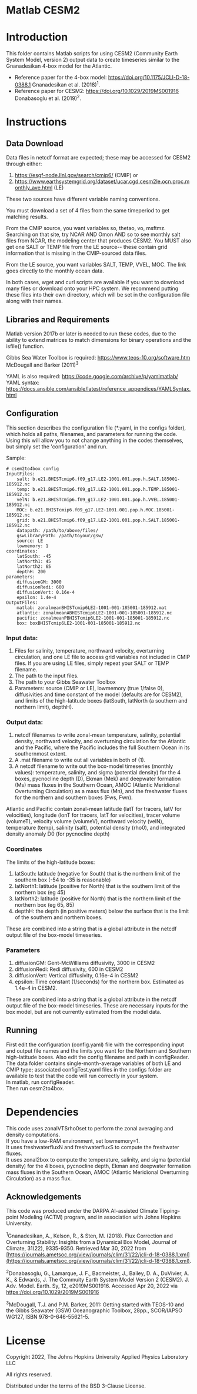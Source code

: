 # Matlab CESM2 

# Introduction
This folder contains Matlab scripts for using CESM2 (Community Earth System Model, version 2) output data to create timeseries similar to the Gnanadesikan 4-box model for the Atlantic.
- Reference paper for the 4-box model: https://doi.org/10.1175/JCLI-D-18-0388.1 Gnanadesikan et al. (2018)<sup>1</sup>.
- Reference paper for CESM2: https://doi.org/10.1029/2019MS001916 Donabasoglu et al. (2019)<sup>2</sup>.


# Instructions 

## Data Download 
Data files in netcdf format are expected; these may be accessed for CESM2 through 
either: 
1. https://esgf-node.llnl.gov/search/cmip6/ (CMIP) or 
2. https://www.earthsystemgrid.org/dataset/ucar.cgd.cesm2le.ocn.proc.monthly_ave.html (LE)

These two sources have different variable naming conventions.

You must download a set of 4 files from the same timeperiod to get matching results. 

From the CMIP source, you want variables so, thetao, vo, msftmz. Searching on that site, try NCAR AND Omon AND so to see monthly salt files from NCAR, the modeling center that produces CESM2. You MUST also get one SALT or TEMP file from the LE source-- these contain grid information that is missing in the CMIP-sourced data files.

From the LE source, you want variables SALT, TEMP, VVEL, MOC. The link goes directly to the monthly ocean data.

In both cases, wget and curl scripts are available if you want to download many files or download onto your HPC system. We recommend putting these files into their own directory, which will be set in the configuration file along with their names.

## Libraries and Requirements
Matlab version 2017b or later is needed to run these codes, due to the ability to extend matrices to match dimensions for binary operations and the isfile() function.

Gibbs Sea Water Toolbox is required: https://www.teos-10.org/software.htm  McDougall and Barker (2011)<sup>3</sup>

YAML is also required: https://code.google.com/archive/p/yamlmatlab/  
YAML syntax: https://docs.ansible.com/ansible/latest/reference_appendices/YAMLSyntax.html

## Configuration 
This section describes the configuration file (\*.yaml, in the configs folder), which holds all paths, filenames, and parameters for running the code.
Using this will allow you to not change anything in the codes themselves, but simply set the 'configuration' and run.

Sample:

```buildoutcfg
# csem2to4box config
InputFiles:
    salt: b.e21.BHISTcmip6.f09_g17.LE2-1001.001.pop.h.SALT.185001-185912.nc
    temp: b.e21.BHISTcmip6.f09_g17.LE2-1001.001.pop.h.TEMP.185001-185912.nc
    velN: b.e21.BHISTcmip6.f09_g17.LE2-1001.001.pop.h.VVEL.185001-185912.nc
    MOC: b.e21.BHISTcmip6.f09_g17.LE2-1001.001.pop.h.MOC.185001-185912.nc
    grid: b.e21.BHISTcmip6.f09_g17.LE2-1001.001.pop.h.SALT.185001-185912.nc
    datapath: /path/to/above/files/
    gswLibraryPath: /path/toyour/gsw/
    source: LE
    lowmemory: 1
coordinates:
    latSouth: -45 
    latNorth1: 45 
    latNorth2: 65
    depthH: 200
parameters:
    diffusionGM: 3000
    diffusionRedi: 600
    diffusionVert: 0.16e-4
    epsilon: 1.4e-4
OutputFiles:
    matlab: zonalmeanBHISTcmip6LE2-1001-001-185001-185912.mat
    atlantic: zonalmeanABHISTcmip6LE2-1001-001-185001-185912.nc 
    pacific: zonalmeanPBHISTcmip6LE2-1001-001-185001-185912.nc
    box: boxBHISTcmip6LE2-1001-001-185001-185912.nc

```

### Input data: 
1. Files for salinity, temperature, northward velocity, overturning circulation, and one LE file to access grid variables not included in CMIP files. If you are using LE files, simply repeat your SALT or TEMP filename.  
2. The path to the input files.  
3. The path to your Gibbs Seawater Toolbox  
4. Parameters: source (CMIP or LE), lowmemory (true 1/false 0), diffusivities and time constant of the model (defaults are for CESM2), and limits of the high-latitude boxes (latSouth, latNorth (a southern and northern limit), depthH).  

### Output data: 
1. netcdf filenames to write zonal-mean temperature, salinity, potential density, northward velocity, and overturning circulation for the Atlantic and the Pacific,
where the Pacific includes the full Southern Ocean in its southernmost extent. 
2. A .mat filename to write out all variables in both of (1). 
3. A netcdf filename to write out the box-model timeseries (monthly values): temperature, salinity, and sigma (potential density) for the 4 boxes, 
pycnocline depth (D), Ekman (Mek) and deepwater formation (Ms) mass fluxes in the Southern Ocean, AMOC (Atlantic Meridional Overturning Circulation) as a mass flux (Mn),
and the freshwater fluxes for the northern and southern boxes (Fws, Fwn). 

Atlantic and Pacific contain zonal-mean latitude (latT for tracers,  latV for velocities), longitude (lonT for tracers, latT for velocities), tracer volume (volumeT), velocity volume (volumeV),  northward velocity (velN), temperature (temp), salinity (salt),  potential density (rho0), and integrated density anomaly D0 (for pycnocline depth)

### Coordinates
The limits of the high-latitude boxes: 
1. latSouth: latitude (negative for South) that is the northern limit of the southern box (-54 to -35 is reasonable) 
2. latNorth1: latitude (positive for North) that is the southern limit of the northern box (eg 45)
3. latNorth2: latitude (positive for North) that is the northern limit of the northern box (eg 65, 85)
4. depthH: the depth (in positive meters) below the surface that is the limit of the southern and northern boxes.

These are combined into a string that is a global attribute in the netcdf output file of the box-model timeseries.

### Parameters
1. diffusionGM: Gent-McWilliams diffusivity, 3000 in CESM2
2. diffusionRedi: Redi diffusivity, 600 in CESM2
3. diffusionVert: Vertical diffusivity, 0.16e-4 in CESM2
4. epsilon: Time constant (1/seconds) for the northern box. Estimated as 1.4e-4 in CESM2.

These are combined into a string that is a global attribute in the netcdf output file of the box-model timeseries. These are necessary inputs for the box model, but are not currently estimated from the model data.

## Running

First edit the configuration (config.yaml) file with the corresponding input and output file names and the limits you want for the Northern and Southern high-latitude boxes. Also edit the config filename and path in configReader.  The data folder contains single-month-average variables of both LE and CMIP type; associated configTest.yaml files in the configs folder are available to test that the code will run correctly in your system.  
In matlab, run configReader.  
Then run cesm2to4box.  


# Dependencies

This code uses zonalVTSrho0set to perform the zonal averaging and density computations.  
If you have a low-RAM environment, set lowmemory=1.  
It uses freshwaterfluxN and freshwaterfluxS to compute the freshwater fluxes.  
It uses zonal2box to compute the temperature, salinity, and sigma (potential density) for the 4 boxes, pycnocline depth,
Ekman and deepwater formation mass fluxes in the Southern Ocean, AMOC (Atlantic Meridional Overturning Circulation) as a mass flux.

## Acknowledgements

This code was produced under the DARPA AI-assisted Climate Tipping-point Modeling (ACTM) 
program, and in association with Johns Hopkins University. 

<sup>1</sup>Gnanadesikan, A., Kelson, R., & Sten, M. (2018). Flux Correction and Overturning Stability: 
Insights from a Dynamical Box Model, Journal of Climate, 31(22), 9335-9350. 
Retrieved Mar 30, 2022 from [https://journals.ametsoc.org/view/journals/clim/31/22/jcli-d-18-0388.1.xml](https://journals.ametsoc.org/view/journals/clim/31/22/jcli-d-18-0388.1.xml).

<sup>2</sup>Donabasoglu, G., Lamarque, J. F., Bacmeister, J., Bailey, D. A., DuVivier, A. K., & Edwards, J. The Commuity Earth System Model Version 2 (CESM2). J. Adv. Model. Earth. Sy, 12, e2019MS001916. Accessed Apr 20, 2022 via [https://doi.org/10.1029/2019MS001916 ](https://doi.org/10.1029/2019MS001916)

<sup>3</sup>McDougall, T.J. and P.M. Barker, 2011: Getting started with TEOS-10 and the Gibbs Seawater (GSW) Oceanographic Toolbox, 28pp., SCOR/IAPSO WG127, ISBN 978-0-646-55621-5.

# License
Copyright 2022, The Johns Hopkins University Applied Physics Laboratory LLC

All rights reserved.

Distributed under the terms of the BSD 3-Clause License.
